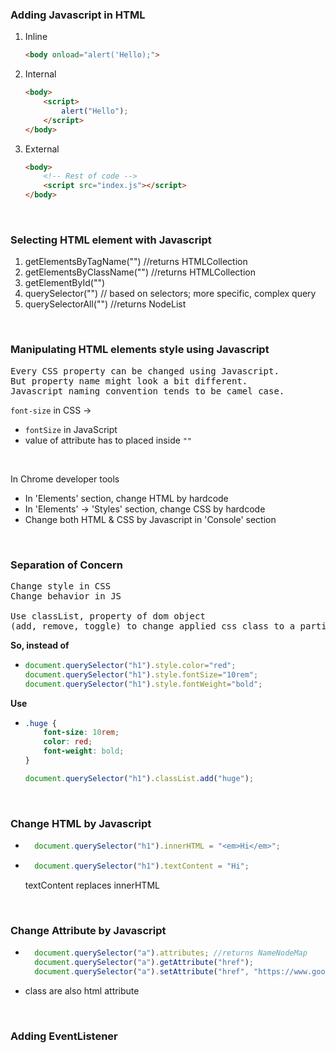 ### Adding Javascript in HTML

1. Inline

    ```html
    <body onload="alert('Hello);">
    ```

2. Internal

    ```html
    <body>
        <script>
            alert("Hello");
        </script>
    </body>
    ```

3. External

    ```html
    <body>
        <!-- Rest of code -->
        <script src="index.js"></script>
    </body>
    ```

<br>

### Selecting HTML element with Javascript

1. getElementsByTagName("") //returns HTMLCollection
2. getElementsByClassName("") //returns HTMLCollection
3. getElementById("")
4. querySelector("") // based on selectors; more specific, complex query
5. querySelectorAll("") //returns NodeList

<br>

### Manipulating HTML elements style using Javascript

<pre>
Every CSS property can be changed using Javascript.
But property name might look a bit different.
Javascript naming convention tends to be camel case.</pre>

```font-size``` in CSS ->
- ```fontSize``` in JavaScript
- value of attribute has to placed inside ```""```

<br>

In Chrome developer tools
- In 'Elements' section, change HTML by hardcode
- In 'Elements' -> 'Styles' section, change CSS by hardcode
- Change both HTML & CSS by Javascript in 'Console' section

<br>

### Separation of Concern

<pre>
Change style in CSS
Change behavior in JS

Use classList, property of dom object
(add, remove, toggle) to change applied css class to a particular element.
</pre>

**So, instead of**

-   ```js
    document.querySelector("h1").style.color="red";
    document.querySelector("h1").style.fontSize="10rem";
    document.querySelector("h1").style.fontWeight="bold";
    ```
**Use**

-   ```css
    .huge {
        font-size: 10rem;
        color: red;
        font-weight: bold;
    }
    ```
    ```js
    document.querySelector("h1").classList.add("huge");
    ```

<br>

### Change HTML by Javascript

- ```js
    document.querySelector("h1").innerHTML = "<em>Hi</em>";
    ```
- ```js
    document.querySelector("h1").textContent = "Hi";
    ```
    textContent replaces innerHTML

<br>

### Change Attribute by Javascript

- ```js
    document.querySelector("a").attributes; //returns NameNodeMap
    document.querySelector("a").getAttribute("href");
    document.querySelector("a").setAttribute("href", "https://www.google.com");
    ```

- class are also html attribute

<br>

### Adding EventListener
